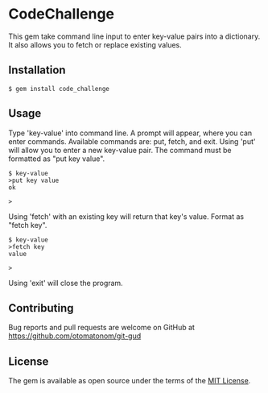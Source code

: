 # CodeChallenge

This gem take command line input to enter key-value pairs into a dictionary. It also allows you to fetch or replace existing values.

## Installation

    $ gem install code_challenge

## Usage

Type 'key-value' into command line. A prompt will appear, where you can enter commands. Available commands are: put, fetch, and exit. Using 'put' will allow you to enter a new key-value pair. The command must be formatted as "put key value".

    $ key-value
    >put key value
    ok

    >

Using 'fetch' with an existing key will return that key's value. Format as "fetch key".

    $ key-value
    >fetch key
    value

    >

Using 'exit' will close the program.


## Contributing

Bug reports and pull requests are welcome on GitHub at https://github.com/otomatonom/git-gud

## License

The gem is available as open source under the terms of the [MIT License](https://opensource.org/licenses/MIT).

